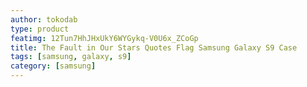 ```yaml
---
author: tokodab
type: product
featimg: 12Tun7HhJHxUkY6WYGykq-V0U6x_ZCoGp
title: The Fault in Our Stars Quotes Flag Samsung Galaxy S9 Case
tags: [samsung, galaxy, s9]
category: [samsung]
---
```

